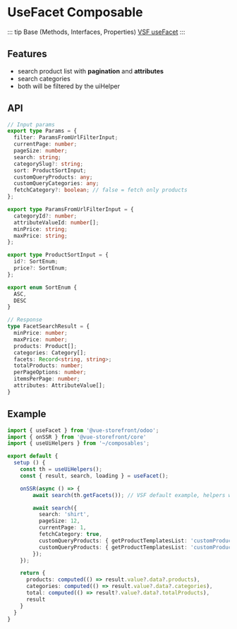 # UseFacet Composable

::: tip Base  (Methods, Interfaces, Properties)
[VSF useFacet](https://docs.vuestorefront.io/v2/reference/api/core.usefacet.html)
:::
## Features
- search product list with **pagination** and **attributes**
- search categories
- both will be filtered by the uiHelper

## API

```ts
// Input params
export type Params = {
  filter: ParamsFromUrlFilterInput;
  currentPage: number;
  pageSize: number;
  search: string;
  categorySlug?: string;
  sort: ProductSortInput;
  customQueryProducts: any;
  customQueryCategories: any;
  fetchCategory?: boolean; // false = fetch only products
};

export type ParamsFromUrlFilterInput = {
  categoryId?: number;
  attributeValueId: number[];
  minPrice: string;
  maxPrice: string;
};

export type ProductSortInput = {
  id?: SortEnum;
  price?: SortEnum;
};

export enum SortEnum {
  ASC,
  DESC
}
```

```ts
// Response
type FacetSearchResult = {
  minPrice: number;
  maxPrice: number;
  products: Product[];
  categories: Category[];
  facets: Record<string, string>;
  totalProducts: number;
  perPageOptions: number;
  itemsPerPage: number;
  attributes: AttributeValue[];
}
```

## Example

```ts
import { useFacet } from '@vue-storefront/odoo';
import { onSSR } from '@vue-storefront/core'
import { useUiHelpers } from '~/composables';

export default {
  setup () {
    const th = useUiHelpers();
    const { result, search, loading } = useFacet();

    onSSR(async () => {
        await search(th.getFacets()); // VSF default example, helpers will organize the url params and pass to search

        await search({
          search: 'shirt',
          pageSize: 12,
          currentPage: 1,
          fetchCategory: true,
          customQueryProducts: { getProductTemplatesList: 'customProductListQuery' } // Optional custom query
          customQueryProducts: { getProductTemplatesList: 'customProductListQuery' } // Optional custom query
        });
    });

    return {
      products: computed(() => result.value?.data?.products),
      categories: computed(() => result.value?.data?.categories),
      total: computed(() => result?.value?.data?.totalProducts),
      result
    }
  }
}
```